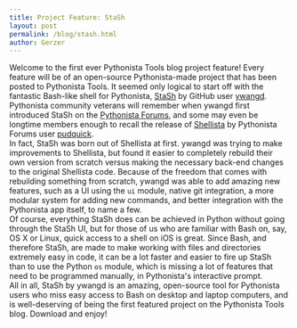 ```yaml
---
title: Project Feature: StaSh
layout: post
permalink: /blog/stash.html
author: Gerzer
---
```

Welcome to the first ever Pythonista Tools blog project feature! Every feature will be of an open-source Pythonista-made project that has been posted to Pythonista Tools. It seemed only logical to start off with the fantastic Bash-like shell for Pythonista, [StaSh](https://github.com/ywangd/stash) by GitHub user [ywangd](https://github.com/ywangd). Pythonista community veterans will remember when ywangd first introduced StaSh on the [Pythonista Forums](http://omz-forums.appspot.com/pythonista), and some may even be longtime members enough to recall the release of [Shellista](http://omz-forums.appspot.com/pythonista/post/5302343285342208) by Pythonista Forums user [pudquick](http://omz-forums.appspot.com/user/pudquick).  
In fact, StaSh was born out of Shellista at first. ywangd was trying to make improvements to Shellista, but found it easier to completely rebuild their own version from scratch versus making the necessary back-end changes to the original Shellista code. Because of the freedom that comes with rebuilding something from scratch, ywangd was able to add amazing new features, such as a UI using the `ui` module, native git integration, a more modular system for adding new commands, and better integration with the Pythonista app itself, to name a few.  
Of course, everything StaSh does can be achieved in Python without going through the StaSh UI, but for those of us who are familiar with Bash on, say, OS X or Linux, quick access to a shell on iOS is great. Since Bash, and therefore StaSh, are made to make working with files and directories extremely easy in code, it can be a lot faster and easier to fire up StaSh than to use the Python `os` module, which is missing a lot of features that need to be programmed manually, in Pythonista's interactive prompt.  
All in all, StaSh by ywangd is an amazing, open-source tool for Pythonista users who miss easy access to Bash on desktop and laptop computers, and is well-deserving of being the first featured project on the Pythonista Tools blog. Download and enjoy!
